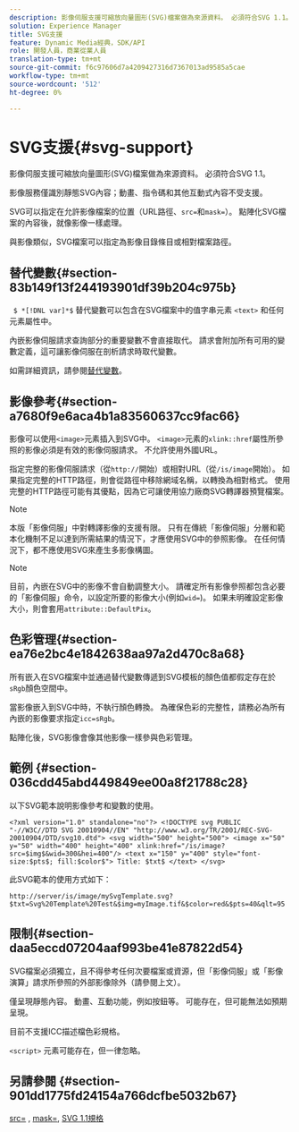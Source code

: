 ```yaml
---
description: 影像伺服支援可縮放向量圖形(SVG)檔案做為來源資料。 必須符合SVG 1.1。
solution: Experience Manager
title: SVG支援
feature: Dynamic Media經典，SDK/API
role: 開發人員，商業從業人員
translation-type: tm+mt
source-git-commit: f6c97606d7a4209427316d7367013ad9585a5cae
workflow-type: tm+mt
source-wordcount: '512'
ht-degree: 0%

---
```



# SVG支援{#svg-support}

影像伺服支援可縮放向量圖形(SVG)檔案做為來源資料。 必須符合SVG 1.1。

影像服務僅識別靜態SVG內容；動畫、指令碼和其他互動式內容不受支援。

SVG可以指定在允許影像檔案的位置（URL路徑、`src=`和`mask=`）。 點陣化SVG檔案的內容後，就像影像一樣處理。

與影像類似，SVG檔案可以指定為影像目錄條目或相對檔案路徑。

## 替代變數{#section-83b149f13f244193901df39b204c975b}

` $ *[!DNL var]*$` 替代變數可以包含在SVG檔案中的值字串元素 `<text>` 和任何元素屬性中。

內嵌影像伺服請求查詢部分的重要變數不會直接取代。 請求會附加所有可用的變數定義，這可讓影像伺服在剖析請求時取代變數。

如需詳細資訊，請參閱[替代變數](../../../../../is-api/http-ref/image-serving-api-ref/c-http-protocol-reference/c-syntax-and-features/r-is-http-substitution-variables.md#reference-90dc01aba44940e4acdd0c6476e7aa5a)。

## 影像參考{#section-a7680f9e6aca4b1a83560637cc9fac66}

影像可以使用`<image>`元素插入到SVG中。 `<image>`元素的`xlink::href`屬性所參照的影像必須是有效的影像伺服請求。 不允許使用外國URL。

指定完整的影像伺服請求（從`http://`開始）或相對URL（從`/is/image`開始）。 如果指定完整的HTTP路徑，則會從路徑中移除網域名稱，以轉換為相對格式。 使用完整的HTTP路徑可能有其優點，因為它可讓使用協力廠商SVG轉譯器預覽檔案。

>[!NOTE]
>
>本版「影像伺服」中對轉譯影像的支援有限。 只有在傳統「影像伺服」分層和範本化機制不足以達到所需結果的情況下，才應使用SVG中的參照影像。 在任何情況下，都不應使用SVG來產生多影像構圖。

>[!NOTE]
>
>目前，內嵌在SVG中的影像不會自動調整大小。 請確定所有影像參照都包含必要的「影像伺服」命令，以設定所要的影像大小(例如`wid=`)。 如果未明確設定影像大小，則會套用`attribute::DefaultPix`。

## 色彩管理{#section-ea76e2bc4e1842638aa97a2d470c8a68}

所有嵌入在SVG檔案中並通過替代變數傳遞到SVG模板的顏色值都假定存在於`sRgb`顏色空間中。

當影像嵌入到SVG中時，不執行顏色轉換。 為確保色彩的完整性，請務必為所有內嵌的影像要求指定`icc=sRgb`。

點陣化後，SVG影像會像其他影像一樣參與色彩管理。

## 範例 {#section-036cdd45abd449849ee00a8f21788c28}

以下SVG範本說明影像參考和變數的使用。

`<?xml version="1.0" standalone="no"?> <!DOCTYPE svg PUBLIC "-//W3C//DTD SVG 20010904//EN" "http://www.w3.org/TR/2001/REC-SVG-20010904/DTD/svg10.dtd"> <svg width="500" height="500"> <image x="50" y="50" width="400" height="400" xlink:href="/is/image?src=$img$&wid=300&hei=400"/> <text x="150" y="400" style="font-size:$pts$; fill:$color$"> Title: $txt$ </text> </svg>`

此SVG範本的使用方式如下：

`http://server/is/image/mySvgTemplate.svg?$txt=Svg%20Template%20Test&$img=myImage.tif&$color=red&$pts=40&qlt=95`

## 限制{#section-daa5eccd07204aaf993be41e87822d54}

SVG檔案必須獨立，且不得參考任何次要檔案或資源，但「影像伺服」或「影像演算」請求所參照的外部影像除外（請參閱上文）。

僅呈現靜態內容。 動畫、互動功能，例如按鈕等。 可能存在，但可能無法如預期呈現。

目前不支援ICC描述檔色彩規格。

`<script>` 元素可能存在，但一律忽略。

## 另請參閱 {#section-901dd1775fd24154a766dcfbe5032b67}

[src=](../../../../../is-api/http-ref/image-serving-api-ref/c-http-protocol-reference/c-command-reference/r-src.md#reference-f6506637778c4c69bf106a7924a91ab1) , [mask=](../../../../../is-api/http-ref/image-serving-api-ref/c-http-protocol-reference/c-command-reference/r-mask.md#reference-922254e027404fb890b850e2723ee06e), [SVG 1.1規格](http://www.w3.org/TR/SVG11/)
